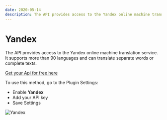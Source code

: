 ```yaml
---
date: 2020-05-14
description: The API provides access to the Yandex online machine translation service. It supports more than 90 languages and can translate separate words or complete texts.
---
```


# Yandex

The API provides access to the Yandex online machine translation service. It supports more than 90 languages and can translate separate words or complete texts.

[Get your Api for free here](https://tech.yandex.com/key/form.xml?service=trnsl)

  
To use this method, go to the Plugin Settings: 

*   Enable **Yandex**
*   Add your API key
*   Save Settings

![Yandex](https://enupal.com/assets/docs/2-enupal-translate.png)
